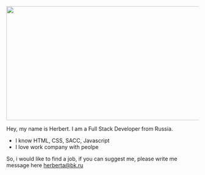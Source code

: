 <div align="center">
  <img src="https://media.giphy.com/media/dWesBcTLavkZuG35MI/giphy.gif" width="600" height="300"/>
</div>
<p>Hey, my name is Herbert. I am a Full Stack Developer from Russia.</p>
<ul>
  <li>I know HTML, CSS, SACC, Javascript</li>
  <li>I love work company with peolpe</li>
</ul>
<p>So, i would like to find a job, if you can suggest me, please write me message here <a href='https://e.mail.ru/inbox/?back=1'>herberta@bk.ru</a></p>


